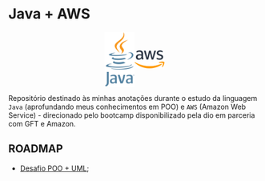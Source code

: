 # Java + AWS

<div style = "display: flex;
            justify-content: center;
            align-items: center;">
  <img src="./JAVA_Logo.png" alt="Java" heigt="100px" width="60px"/>
  <img src="./AWS_Logo.png" alt="AWS" heigt="100px" width="60px"/>
</div>

Repositório destinado às minhas anotações durante o estudo da linguagem `Java` (aprofundando meus conhecimentos em POO) e `AWS` (Amazon Web Service) - direcionado pelo bootcamp disponibilizado pela dio em parceria com GFT e Amazon.

## ROADMAP

- [Desafio POO + UML](./uml-iphone/README.md);

